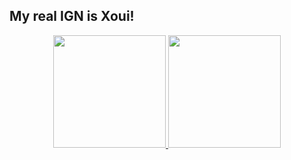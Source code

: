 ## My real IGN is Xoui!

<div align="center">
  <a href="https://github.com/boulcair">
  <img height="180em" src="https://github-readme-stats.vercel.app/api?username=boulcair&show_icons=true&theme=dracula&include_all_commits=true&count_private=true"/>
  <img height="180em" src="	 https://github-readme-stats.vercel.app/api?username=boulcair&show_icons=true"/>
</div>
